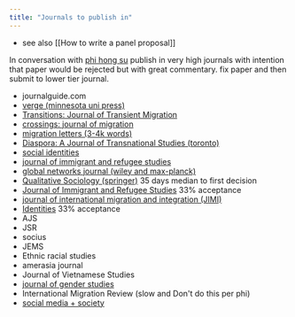 ```yaml
---
title: "Journals to publish in"
---
```


- see also [[How to write a panel proposal]]

In conversation with [phi hong su](005.Authors/Su.md)
publish in very high journals with intention that paper would be rejected but with great commentary. fix paper and then submit to lower tier journal.
- journalguide.com 
- [verge (minnesota uni press)](https://www.upress.umn.edu/journal-division/journals/verge-studies-in-global-asias/editorial-information)
- [Transitions: Journal of Transient Migration](https://www.intellectbooks.com/transitions-journal-of-transient-migration)
- [crossings: journal of migration](https://www.intellectbooks.com/crossings-journal-of-migration-culture)
- [migration letters (3-4k words)](https://journals.tplondon.com/ml/about/submissions#authorGuidelines)
- [Diaspora: A Journal of Transnational Studies (toronto)](https://utpjournals.press/journals/diaspora/scope)
- [social identities](https://www.tandfonline.com/journals/csid20)
- [journal of immigrant and refugee studies](https://www.tandfonline.com/action/journalInformation?show=journalMetrics&journalCode=wimm20)
- [global networks journal (wiley and max-planck)](https://www.mmg.mpg.de/global-networks)
- [Qualitative Sociology (springer)](https://www.springer.com/journal/11133/aims-and-scope) 35 days median to first decision
- [Journal of Immigrant and Refugee Studies](https://www.tandfonline.com/action/journalInformation?show=aimsScope&journalCode=wimm20) 33% acceptance
- [journal of international migration and integration (JIMI)](https://www.springer.com/journal/12134) 
- [Identities](https://www.tandfonline.com/action/authorSubmission?show=instructions&journalCode=gide20) 33% acceptance
- AJS
- JSR
- socius
- JEMS
- Ethnic racial studies
- amerasia journal
- Journal of Vietnamese Studies 
- [journal of gender studies](<[https://www.tandfonline.com/doi/full/10.1080/09589236.2021.1988531](https://www.tandfonline.com/doi/full/10.1080/09589236.2021.1988531)>) 
- International Migration Review (slow and Don't do this per phi)
- [social media + society](https://journals.sagepub.com/author-instructions/SMS#ArticleTypes)


